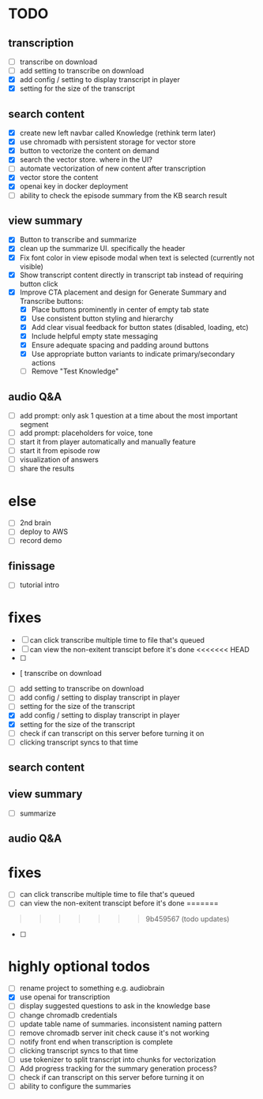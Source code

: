 # TODO

## transcription

- [ ] transcribe on download
- [ ] add setting to transcribe on download
- [x] add config / setting to display transcript in player
- [x] setting for the size of the transcript

## search content

- [X] create new left navbar called Knowledge (rethink term later)
- [X] use chromadb with persistent storage for vector store
- [X] button to vectorize the content on demand
- [X] search the vector store. where in the UI?
- [ ] automate vectorization of new content after transcription
- [X] vector store the content
- [X] openai key in docker deployment
- [ ] ability to check the episode summary from the KB search result

## view summary

- [X] Button to transcribe and summarize
- [X] clean up the summarize UI. specifically the header
- [X] Fix font color in view episode modal when text is selected (currently not visible)
- [X] Show transcript content directly in transcript tab instead of requiring button click
- [X] Improve CTA placement and design for Generate Summary and Transcribe buttons:
  - [X] Place buttons prominently in center of empty tab state
  - [X] Use consistent button styling and hierarchy
  - [X] Add clear visual feedback for button states (disabled, loading, etc)
  - [X] Include helpful empty state messaging
  - [X] Ensure adequate spacing and padding around buttons
  - [X] Use appropriate button variants to indicate primary/secondary actions
  - [ ] Remove "Test Knowledge"

## audio Q&A

- [ ] add prompt: only ask 1 question at a time about the most important segment
- [ ] add prompt: placeholders for voice, tone
- [ ] start it from player automatically and manually feature
- [ ] start it from episode row
- [ ] visualization of answers
- [ ] share the results

# else
- [ ] 2nd brain
- [ ] deploy to AWS
- [ ] record demo

## finissage

- [ ] tutorial intro


# fixes

- [ ] can click transcribe multiple time to file that's queued
- [ ] can view the non-exitent transcipt before it's done
<<<<<<< HEAD
- [ ]
- [  transcribe on download
- [ ] add setting to transcribe on download
- [ ] add config / setting to display transcript in player
- [ ] setting for the size of the transcript
- [X] add config / setting to display transcript in player
- [X] setting for the size of the transcript
- [ ] check if can transcript on this server before turning it on
- [ ] clicking transcript syncs to that time

## search content

## view summary
- [ ] summarize

## audio Q&A

# fixes
- [ ] can click transcribe multiple time to file that's queued
- [ ] can view the non-exitent transcipt before it's done
=======
>>>>>>> 9b459567 (todo updates)
- [ ] 

# highly optional todos

- [ ] rename project to something e.g. audiobrain
- [X] use openai for transcription
- [ ] display suggested questions to ask in the knowledge base
- [ ] change chromadb credentials
- [ ] update table name of summaries. inconsistent naming pattern
- [ ] remove chromadb server init check cause it's not working
- [ ] notify front end when transcription is complete
- [ ] clicking transcript syncs to that time
- [ ] use tokenizer to split transcript into chunks for vectorization
- [ ] Add progress tracking for the summary generation process?
- [ ] check if can transcript on this server before turning it on
- [ ] ability to configure the summaries
